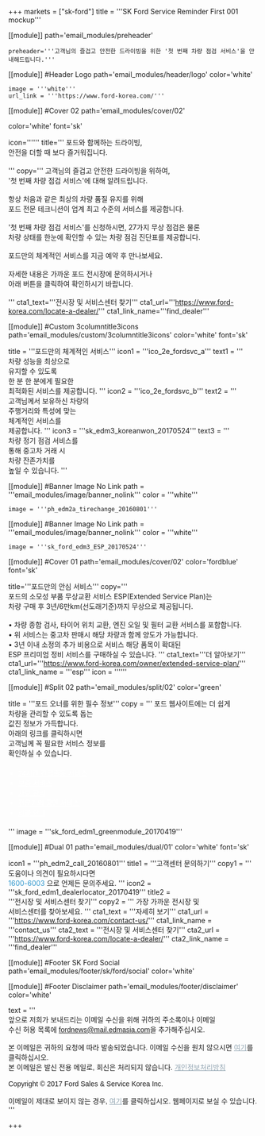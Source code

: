 
+++
markets = ["sk-ford"]
title = '''SK Ford Service Reminder First 001 mockup'''

[[module]]
path='email_modules/preheader'

	preheader='''고객님의 즐겁고 안전한 드라이빙을 위한 '첫 번째 차량 점검 서비스'을 안내해드립니다.'''

[[module]] #Header Logo
path='email_modules/header/logo'
color='white'

	image = '''white'''
	url_link = '''https://www.ford-korea.com/'''
    
[[module]] #Cover 02
path='email_modules/cover/02'

color='white'
font='sk'

icon='''''' 
title='''
    <span style="white-space:nowrap;">포드와 함께하는 드라이빙,</span>
    <br/>
    <span style="white-space:nowrap;">안전을 더할 때 보다 즐거워집니다.</span>
    <br/>
    <br/>
'''
copy='''
    <span style="white-space:nowrap;">고객님의 즐겁고 안전한 드라이빙을 위하여,</span>
    <br/>
    <span style="white-space:nowrap;">'첫 번째 차량 점검 서비스'에 대해 알려드립니다.</span>
    <br/>
    <br/>
    <span style="white-space:nowrap;">항상 처음과 같은 최상의 차량 품질 유지를 위해</span>
    <br/>
    <span style="white-space:nowrap;">포드 전문 테크니션이 업계 최고 수준의 서비스를 제공합니다.</span>
    <br/>
    <br/>
    <span style="white-space:nowrap;">'첫 번째 차량 점검 서비스'를 신청하시면, 27가지 무상 점검은 물론</span>
    <br/>
    <span style="white-space:nowrap;">차량 상태를 한눈에 확인할 수 있는 차량 점검 진단표를 제공합니다.</span>
    <br/>
    <br/>
    <span style="white-space:nowrap;">포드만의 체계적인 서비스를 지금 예약 후 만나보세요.</span>
    <br/>
    <br/>
    <span style="white-space:nowrap;">자세한 내용은 가까운 포드 전시장에 문의하시거나</span>
    <br/>
    <span style="white-space:nowrap;">아래 버튼을 클릭하여 확인하시기 바랍니다.</span>
    <br/>
    <br/>
'''
cta1_text='''<span style="white-space:nowrap;">전시장 및 서비스센터 찾기</span>'''
cta1_url='''https://www.ford-korea.com/locate-a-dealer/'''
cta1_link_name='''find_dealer'''
    
[[module]] #Custom 3columntitle3icons
path='email_modules/custom/3columntitle3icons'
color='white'
font='sk'

title = '''<span style="white-space:nowrap;">포드만의 체계적인 서비스</span>'''
icon1 = '''ico_2e_fordsvc_a'''
text1 = '''
    <span style="white-space:nowrap;">차량 성능을 최상으로</span>
    <br/>
    <span style="white-space:nowrap;">유지할 수 있도록</span>
    <br/>
    <span style="white-space:nowrap;">한 분 한 분에게 필요한</span>
    <br/>
    <span style="white-space:nowrap;">최적화된 서비스를 제공합니다.</span>
'''
icon2 = '''ico_2e_fordsvc_b'''
text2 = '''
    <span style="white-space:nowrap;">고객님께서 보유하신 차량의</span>
    <br/>
    <span style="white-space:nowrap;">주행거리와 특성에 맞는</span>
    <br/>
    <span style="white-space:nowrap;">체계적인 서비스를</span>
    <br/>
    <span style="white-space:nowrap;">제공합니다.</span>
'''
icon3 = '''sk_edm3_koreanwon_20170524'''
text3 = '''
    <span style="white-space:nowrap;">차량 정기 점검 서비스를</span>
    <br/>
    <span style="white-space:nowrap;">통해 중고차 거래 시</span>
    <br/>
    <span style="white-space:nowrap;">차량 잔존가치를</span>
    <br/>
    <span style="white-space:nowrap;">높일 수 있습니다.</span>
'''

[[module]] #Banner Image No Link
path = '''email_modules/image/banner_nolink'''
color = '''white'''

    image = '''ph_edm2a_tirechange_20160801'''

[[module]] #Banner Image No Link
path = '''email_modules/image/banner_nolink'''
color = '''white'''

    image = '''sk_ford_edm3_ESP_20170524'''
    
[[module]] #Cover 01
path='email_modules/cover/02'
color='fordblue'
font='sk'

title='''<span style="white-space:nowrap;">포드만의 안심 서비스</span>'''
copy='''
    <span style="white-space:nowrap;">포드의 소모성 부품 무상교환 서비스 ESP(Extended Service Plan)는</span>
    <br/>
    <span style="white-space:nowrap;">차량 구매 후 3년/6만km(선도래기준)까지 무상으로 제공됩니다.</span>
    <br/>
    <br/>
    <span style="white-space:nowrap;">&#8226; 차량 종합 검사, 타이어 위치 교환, 엔진 오일 및 필터 교환 서비스를 포함합니다.</span>
    <br/>
    <span style="white-space:nowrap;">&#8226; 위 서비스는 중고차 판매시 해당 차량과 함께 양도가 가능합니다.</span>
    <br/>
    <span style="white-space:nowrap;">&#8226; 3년 이내 소정의 추가 비용으로 서비스 해당 품목이 확대된</span>
    <br/>
    <span style="white-space:nowrap;">ESP 프리미엄 정비 서비스를 구매하실 수 있습니다.</span>
'''
cta1_text='''<span style="white-space:nowrap;">더 알아보기</span></span>'''
cta1_url='''https://www.ford-korea.com/owner/extended-service-plan/'''
cta1_link_name = '''esp'''
icon = ''''''
  
[[module]] #Split 02
path='email_modules/split/02'
color='green'

title = '''<span style="white-space:nowrap;">포드 오너를 위한 필수 정보</span>'''
copy = '''
    <span style="white-space:nowrap;">포드 웹사이트에는 더 쉽게</span>
    <br/>
    <span style="white-space:nowrap;">차량을 관리할 수 있도록 돕는</span>
    <br/>
    <span style="white-space:nowrap;">값진 정보가 가득합니다.</span>
    <br/>
    <span style="white-space:nowrap;">아래의 링크를 클릭하시면</span>
    <br/>
    <span style="white-space:nowrap;">고객님께 꼭 필요한 서비스 정보를</span>
    <br/>
    <span style="white-space:nowrap;">확인하실 수 있습니다.</span>
    <br/>
    <ul style="margin: 20px; padding: 0;text-decoration:underline; color:#FFFFFF">
        <li>
            <a href="https://www.ford-korea.com/owner/emergency/" name="era" style="text-decoration:underline; color:#FFFFFF;font-family:'Nanum Gothic',Malgun Gothic,sans-serif;">
                <span style="white-space:nowrap;">24시간 긴급출동 서비스</span>
            </a>
        </li>
        <li>
            <a href="https://www.ford-korea.com/owner/warranty/" name="warranty" style="text-decoration:underline; color:#FFFFFF;font-family:'Nanum Gothic',Malgun Gothic,sans-serif;">
                <span style="white-space:nowrap;">보증 서비스</span>
            </a>
        </li>
        <li>
            <a href="https://www.ford-korea.com/owner/maintenance/" name="vehicle_maintenance" style="text-decoration:underline; color:#FFFFFF;font-family:'Nanum Gothic',Malgun Gothic,sans-serif;">
                <span style="white-space:nowrap;">차량 관리</span>
            </a>
        </li>
        <li>
            <a href="https://www.ford-korea.com/owner/genuine-service/" name="genuine_service" style="text-decoration:underline; color:#FFFFFF;font-family:'Nanum Gothic',Malgun Gothic,sans-serif;">
                <span style="white-space:nowrap;">전문가의 공인 서비스</span>
            </a>
        </li>
        <li>
            <a href="https://www.ford-korea.com/owner/recall-guidance/" name="recall_guidance" style="text-decoration:underline; color:#FFFFFF;font-family:'Nanum Gothic',Malgun Gothic,sans-serif;">
                <span style="white-space:nowrap;">리콜 안내</span>
            </a>
        </li>
    </ul>
'''
image = '''sk_ford_edm1_greenmodule_20170419'''

[[module]] #Dual 01
path='email_modules/dual/01'
color='white'
font='sk'

icon1 = '''ph_edm2_call_20160801'''
title1 = '''<span style="white-space:nowrap;">고객센터 문의하기</span>'''
copy1 = '''
    <span style="white-space:nowrap;">도움이나 의견이 필요하시다면</span>
    <br/>
    <span style="white-space:nowrap;"><a href="tel:1600-6003" name="tel" style="text-decoration:none; color:#2d96cd;">1600-6003</a>
    으로 언제든 문의주세요.</span>
'''
icon2 = '''sk_ford_edm1_dealerlocator_20170419'''
title2 = '''<span style="white-space:nowrap;">전시장 및 서비스센터 찾기</span>'''
copy2 = '''
    <span style="white-space:nowrap;">가장 가까운 전시장 및</span>
    <br/>
    <span style="white-space:nowrap;">서비스센터를 찾아보세요.</span>
'''
cta1_text = '''<span style="white-space:nowrap;">자세히 보기</span>'''
cta1_url = '''https://www.ford-korea.com/contact-us/'''
cta1_link_name = '''contact_us'''
cta2_text = '''<span style="white-space:nowrap;">전시장 및 서비스센터 찾기</span>'''
cta2_url = '''https://www.ford-korea.com/locate-a-dealer/'''
cta2_link_name = '''find_dealer'''

[[module]] #Footer SK Ford Social
path='email_modules/footer/sk/ford/social'
color='white'

[[module]] #Footer Disclaimer
path='email_modules/footer/disclaimer'
color='white'

text = '''
    <span style="font-family:'Nanum Gothic',Malgun Gothic,sans-serif">
    <br/>
        <span style="white-space:nowrap;">앞으로 저희가 보내드리는 이메일 수신을 위해 귀하의 주소록이나 이메일</span>
        <span style="white-space:nowrap;">수신 허용 목록에 <span style="font-family:'Nanum Gothic',Malgun Gothic,sans-serif; text-decoration:underline;">fordnews@mail.edmasia.com</span>을 추가해주십시오.</span>
        <br/>
        <br/>
        본 이메일은 귀하의 요청에 따라 발송되었습니다. 이메일 수신을 원치 않으시면 <a href="<%unsubscribe_link_text%>" style="color:#91a4b1; text-decoration:underline">여기</a>를 클릭하십시오.
        <br/>
        본 이메일은 발신 전용 메일로, 회신은 처리되지 않습니다. <a href="https://www.ford-korea.com/privacy/" name="privacy" style="text-decoration:underline; color:#91a4b1;">개인정보처리방침</a>
        <br/>
        <br/>
        <span style="white-space:nowrap;">Copyright © 2017 Ford Sales & Service Korea Inc.</span>
        <br/>
        <br/>
        이메일이 제대로 보이지 않는 경우, <a href="<%syslink_message_read url='/public/read_message.jsp'%>" style="color:#91a4b1; text-decoration:underline">여기</a>를 클릭하십시오. 웹페이지로 보실 수 있습니다.
    </span>
'''

+++
